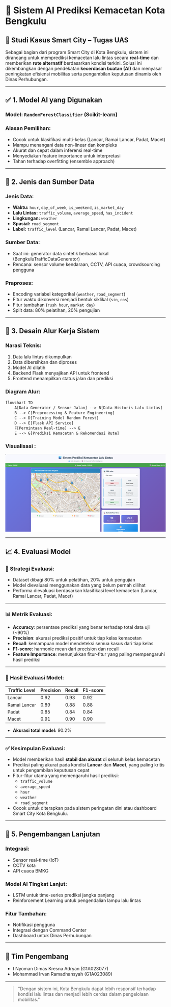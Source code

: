 
# 🧠 Sistem AI Prediksi Kemacetan Kota Bengkulu

## 📍 Studi Kasus Smart City – Tugas UAS

Sebagai bagian dari program Smart City di Kota Bengkulu, sistem ini dirancang untuk memprediksi kemacetan lalu lintas secara **real-time** dan memberikan **rute alternatif** berdasarkan kondisi terkini. Solusi ini dikembangkan dengan pendekatan **kecerdasan buatan (AI)** dan menyasar peningkatan efisiensi mobilitas serta pengambilan keputusan dinamis oleh Dinas Perhubungan.

---

## ✅ 1. Model AI yang Digunakan

### Model: `RandomForestClassifier` (Scikit-learn)

### Alasan Pemilihan:
- Cocok untuk klasifikasi multi-kelas (Lancar, Ramai Lancar, Padat, Macet)
- Mampu menangani data non-linear dan kompleks
- Akurat dan cepat dalam inferensi real-time
- Menyediakan feature importance untuk interpretasi
- Tahan terhadap overfitting (ensemble approach)

---

## 🧾 2. Jenis dan Sumber Data

### Jenis Data:
- **Waktu:** `hour`, `day_of_week`, `is_weekend`, `is_market_day`
- **Lalu Lintas:** `traffic_volume`, `average_speed`, `has_incident`
- **Lingkungan:** `weather`
- **Spasial:** `road_segment`
- **Label:** `traffic_level` (Lancar, Ramai Lancar, Padat, Macet)

### Sumber Data:
- Saat ini: generator data sintetik berbasis lokal (BengkuluTrafficDataGenerator)
- Rencana: sensor volume kendaraan, CCTV, API cuaca, crowdsourcing pengguna

### Praproses:
- Encoding variabel kategorikal (`weather`, `road_segment`)
- Fitur waktu dikonversi menjadi bentuk siklikal (`sin`, `cos`)
- Fitur tambahan (`rush hour`, `market day`)
- Split data: 80% pelatihan, 20% pengujian

---

## 🔄 3. Desain Alur Kerja Sistem

### Narasi Teknis:
1. Data lalu lintas dikumpulkan
2. Data dibersihkan dan diproses
3. Model AI dilatih
4. Backend Flask menyajikan API untuk frontend
5. Frontend menampilkan status jalan dan prediksi

### Diagram Alur:

```mermaid
flowchart TD
    A[Data Generator / Sensor Jalan] --> B[Data Historis Lalu Lintas]
    B --> C[Preprocessing & Feature Engineering]
    C --> D[Training Model Random Forest]
    D --> E[Flask API Service]
    F[Permintaan Real-time] --> E
    E --> G[Prediksi Kemacetan & Rekomendasi Rute]
```

### Visualisasi :
![visualisasi](Screenshot%202025-06-07%20195848.png)

---

## 📈 4. Evaluasi Model

### 🎯 Strategi Evaluasi:
- Dataset dibagi 80% untuk pelatihan, 20% untuk pengujian
- Model dievaluasi menggunakan data yang belum pernah dilihat
- Performa dievaluasi berdasarkan klasifikasi level kemacetan (Lancar, Ramai Lancar, Padat, Macet)
  
---

### 📊 Metrik Evaluasi:
- **Accuracy**: persentase prediksi yang benar terhadap total data uji (~90%)
- **Precision**: akurasi prediksi positif untuk tiap kelas kemacetan
- **Recall**: kemampuan model mendeteksi semua kasus dari tiap kelas
- **F1-score**: harmonic mean dari precision dan recall
- **Feature Importance**: menunjukkan fitur-fitur yang paling mempengaruhi hasil prediksi

---

### 📌 Hasil Evaluasi Model:

| Traffic Level    | Precision | Recall | F1-score |
|------------------|-----------|--------|----------|
| Lancar           | 0.92      | 0.93   | 0.92     |
| Ramai Lancar     | 0.89      | 0.88   | 0.88     |
| Padat            | 0.85      | 0.84   | 0.84     |
| Macet            | 0.91      | 0.90   | 0.90     |

- **Akurasi total model:** 90.2%

---

### ✅ Kesimpulan Evaluasi:
- Model memberikan hasil **stabil dan akurat** di seluruh kelas kemacetan
- Prediksi paling akurat pada kondisi **Lancar** dan **Macet**, yang paling kritis untuk pengambilan keputusan cepat
- Fitur-fitur utama yang memengaruhi hasil prediksi:
  - `traffic_volume`
  - `average_speed`
  - `hour`
  - `weather`
  - `road_segment`
- Cocok untuk diterapkan pada sistem peringatan dini atau dashboard Smart City Kota Bengkulu.

---

## 🚀 5. Pengembangan Lanjutan

### Integrasi:
- Sensor real-time (IoT)
- CCTV kota
- API cuaca BMKG

### Model AI Tingkat Lanjut:
- LSTM untuk time-series prediksi jangka panjang
- Reinforcement Learning untuk pengendalian lampu lalu lintas

### Fitur Tambahan:
- Notifikasi pengguna
- Integrasi dengan Command Center
- Dashboard untuk Dinas Perhubungan

---

## 👥 Tim Pengembang

- I Nyoman Dimas Kresna Adryan (G1A023077)
- Mohammad Irvan Ramadhansyah  (G1A023089)
---

> "Dengan sistem ini, Kota Bengkulu dapat lebih responsif terhadap kondisi lalu lintas dan menjadi lebih cerdas dalam pengelolaan mobilitas."
